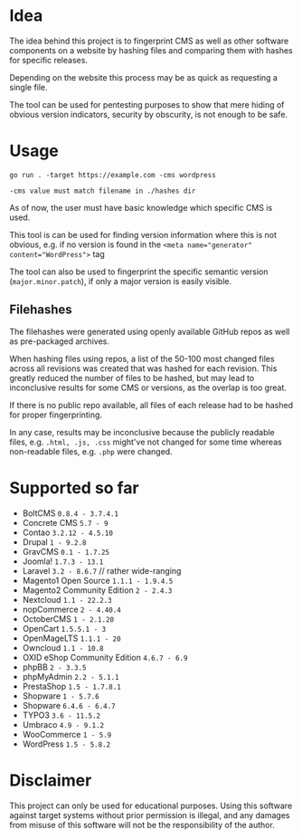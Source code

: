 # Idea

The idea behind this project is to fingerprint CMS as well as other software components on a website
by hashing files and comparing them with hashes for specific releases.

Depending on the website this process may be as quick as requesting a single file.

The tool can be used for pentesting purposes to show that mere hiding of obvious version indicators, security by obscurity, is not enough to be safe.

# Usage

```
go run . -target https://example.com -cms wordpress

-cms value must match filename in ./hashes dir
```

As of now, the user must have basic knowledge which specific CMS is used.

This tool is can be used for finding version information where this is not obvious,
e.g. if no version is found in the `<meta name="generator" content="WordPress">` tag

The tool can also be used to fingerprint the specific semantic version (`major.minor.patch`), if only a major version is easily visible.

## Filehashes

The filehashes were generated using openly available GitHub repos as well as pre-packaged archives.

When hashing files using repos, a list of the 50-100 most changed files across all revisions was created that was hashed for each revision.
This greatly reduced the number of files to be hashed, but may lead to inconclusive results for some CMS or versions, as the overlap is too great.

If there is no public repo available, all files of each release had to be hashed for proper fingerprinting.

In any case, results may be inconclusive because the publicly readable files, e.g. `.html, .js, .css` might've not changed for some time
whereas non-readable files, e.g. `.php` were changed.

# Supported so far
* BoltCMS `0.8.4 - 3.7.4.1`
* Concrete CMS `5.7 - 9`
* Contao `3.2.12 - 4.5.10`
* Drupal `1 - 9.2.8`
* GravCMS `0.1 - 1.7.25`
* Joomla! `1.7.3 - 13.1`
* Laravel `3.2 - 8.6.7` // rather wide-ranging
* Magento1 Open Source `1.1.1 - 1.9.4.5`
* Magento2 Community Edition `2 - 2.4.3`
* Nextcloud `1.1 - 22.2.3`
* nopCommerce `2 - 4.40.4`
* OctoberCMS `1 - 2.1.20`
* OpenCart `1.5.5.1 - 3`
* OpenMageLTS `1.1.1 - 20`
* Owncloud `1.1 - 10.8`
* OXID eShop Community Edition `4.6.7 - 6.9`
* phpBB `2 - 3.3.5`
* phpMyAdmin `2.2 - 5.1.1`
* PrestaShop `1.5 - 1.7.8.1`
* Shopware `1 - 5.7.6`
* Shopware `6.4.6 - 6.4.7`
* TYPO3 `3.6 - 11.5.2`
* Umbraco `4.9 - 9.1.2`
* WooCommerce `1 - 5.9`
* WordPress `1.5 - 5.8.2`

# Disclaimer
This project can only be used for educational purposes. Using this software against target systems without prior permission is illegal, and any damages from misuse of this software will not be the responsibility of the author.